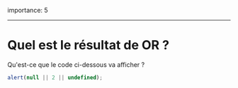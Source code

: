 importance: 5

---

# Quel est le résultat de OR ?

Qu'est-ce que le code ci-dessous va afficher ?

```js
alert(null || 2 || undefined);
```

